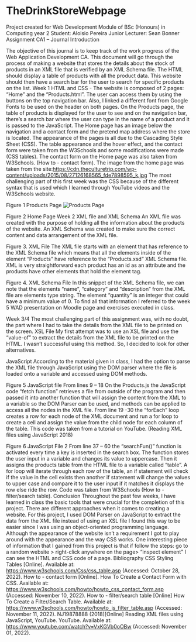 # TheDrinkStoreWebpage
Project created for Web Development Module of BSc (Honours) in Computing year 2
Student: Aloisio Pereira Junior
Lecturer: Sean Bonner
Assignment CA1 – Journal
Introduction

The objective of this journal is to keep track of the work progress of the Web Application Development CA. This document will go through the process of making a website that stores the details about the stock of products in an XML file that is verified by an XML Schema file. The HTML should display a table of products with all the product data. This website should then have a search bar for the user to search for specific products on the list.
Week 1
HTML and CSS -
The website is composed of 2 pages: “Home” and the “Products.html”. The user can access them by using the buttons on the top navigation bar. Also, I linked a different font from Google Fonts to be used on the header on both pages. 
On the Products page, the table of products is displayed for the user to see and on the navigation bar, there’s a search bar where the user can type in the name of a product and it is passed to the JavaScript.
The Home page has an image below the navigation and a contact form and the pretend map address where the store is located.
The appearance of the pages is all due to the Cascading Style Sheet (CSS). The table appearance and the hover effect, and the contact form were taken from the W3Schools and some modifications were made (CSS tables). The contact form on the Home page was also taken from W3Schools. (How to - contact form). The image from the home page was taken from the site:<https://cdn.theculturetrip.com/wp-content/uploads/2015/08/27126168565_fde7898595_k.jpg>
The most challenging part of this first week was the CSS because of the different syntax that is used which I learned through YouTube videos and the W3Schools website.

 
Figure 1 Products Page
 ![Products Page](\Assignment\Picture1.jpg?raw=true "products page")
  
Figure 2 Home Page
Week 2
XML file and XML Schema 
An XML file was created with the purpose of holding all the information about the products of the website. An XML Schema was created to make sure the correct content and data arrangement of the XML file.
 
Figure 3.  XML File
The XML file starts with an element that has reference to the XML Schema file which means that all the elements inside of the element “Products” have reference to the “Products.xsd” XML Schema file.
XML is very straightforward each product has an id as an attribute and the products have other elements that hold the element tag.
  
Figure 4. XML Schema File
In this snippet of the XML Schema file, we can note that the elements “name”, “category” and “description” from the XML file are elements type string. The element “quantity” is an integer that could have a minimum value of 0. To find all that information I referred to the week 5 WAD presentation on Moodle page and exercises executed in class.

Week 3/4
The most challenging part of this assignment was, with no doubt, the part where I had to take the details from the XML file to be printed on the screen. 
XSL File
My first attempt was to use an XSL file and use the “value-of” to extract the details from the XML file to be printed on the HTML. I wasn’t successful using this method. So, I decided to look for other alternatives.

JavaScript
According to the material given in class, I had the option to parse the XML file through JavaScript using the DOM parser where the file is loaded onto a variable and accessed using  DOM methods.
 
Figure 5 JavaScript file
From lines 9 – 18 On the Products.js the JavaScript code “fetch function” retrieves a file from outside of the program and then passed it into another function that will assign the content from the XML to a variable so the DOM Parser can be used, and methods can be applied to access all the nodes in the XML file.
From line 19 -30 the “forEach” loop creates a row for each node of the XML document and run a for loop to create a cell and assign the value from the child node for each column of the table.
This code was taken from a tutorial on YouTube. (Reading XML files using JavaScript 2018)

 
Figure 6 JavaScript File 2
From line 37 – 60 the “searchFun()” function is activated every time a key is inserted in the search box. The function stores the user input in a variable and changes its value to uppercase. Then it assigns the products table from the HTML file to a variable called “table”. 
A for loop will iterate through each row of the table, an if statement will check if the value in the cell exists then another if statement will change the values to upper case and compare it to the user input if it matches it displays the row else ride the row. Code was taken from W3Schools (How to - filter/search table).
Conclusion
Throughout the past few weeks, I have learned in class the basic tools that were crucial for the completion of this project. There are different approaches when it comes to creating a website. For this project, I used DOM Parser on JavaScript to extract the data from the XML file instead of using an XSL file I found this way to be easier since I was using an object-oriented programming language.
Although the appearance of the website isn’t a requirement I got to play around with the appearance and the way CSS works. One interesting piece of information that I gained from this project is that if follow the steps: go to a random website > right-click anywhere on the page> “inspect element” I can see the HTML and CSS code of a page.
Bibliography
CSS Styling Tables [Online]. Available at: https://www.w3schools.com/Css/css_table.asp (Accessed:  October 28, 2022).
How to - contact form [Online]. How To Create a Contact Form with CSS. Available at: https://www.w3schools.com/howto/howto_css_contact_form.asp (Accessed: November 10, 2022). 
How to - filter/search table [Online] How To Create a Filter/Search Table. Available at: https://www.w3schools.com/howto/howto_js_filter_table.asp (Accessed: November 11, 2022). 
NJ19878888 (2018)[Online] Reading XML files using JavaScript, YouTube. YouTube. Available at: https://www.youtube.com/watch?v=VxKGVb0oOBw (Accessed: November 01, 2022). 


